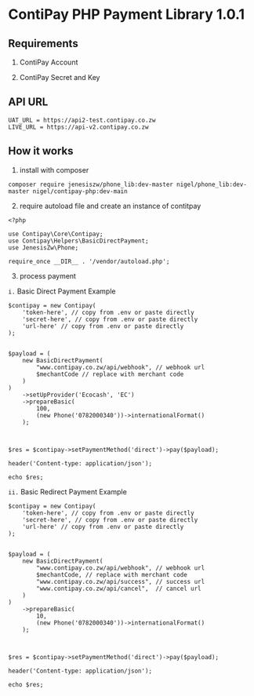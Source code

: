 <!-- @format -->

# ContiPay PHP Payment Library 1.0.1

## Requirements

1. ContiPay Account

2. ContiPay Secret and Key

## API URL

```
UAT_URL = https://api2-test.contipay.co.zw
LIVE_URL = https://api-v2.contipay.co.zw
```

## How it works

1. install with composer

```
composer require jenesiszw/phone_lib:dev-master nigel/phone_lib:dev-master nigel/contipay-php:dev-main

```

2. require autoload file and create an instance of contitpay

```
<?php

use Contipay\Core\Contipay;
use Contipay\Helpers\BasicDirectPayment;
use JenesisZw\Phone;

require_once __DIR__ . '/vendor/autoload.php';

```

3. process payment

`i.` Basic Direct Payment Example

```
$contipay = new Contipay(
    'token-here', // copy from .env or paste directly
    'secret-here', // copy from .env or paste directly
    'url-here' // copy from .env or paste directly
);


$payload = (
    new BasicDirectPayment(
        "www.contipay.co.zw/api/webhook", // webhook url
        $mechantCode // replace with merchant code
    )
)
    ->setUpProvider('Ecocash', 'EC')
    ->prepareBasic(
        100,
        (new Phone('0782000340'))->internationalFormat()
    );



$res = $contipay->setPaymentMethod('direct')->pay($payload);

header('Content-type: application/json');

echo $res;
```

`ii.` Basic Redirect Payment Example

```
$contipay = new Contipay(
    'token-here', // copy from .env or paste directly
    'secret-here', // copy from .env or paste directly
    'url-here' // copy from .env or paste directly
);


$payload = (
    new BasicDirectPayment(
        "www.contipay.co.zw/api/webhook", // webhook url
        $mechantCode, // replace with merchant code
        "www.contipay.co.zw/api/success", // success url
        "www.contipay.co.zw/api/cancel",  // cancel url
    )
)
    ->prepareBasic(
        10,
        (new Phone('0782000340'))->internationalFormat()
    );



$res = $contipay->setPaymentMethod('direct')->pay($payload);

header('Content-type: application/json');

echo $res;
```